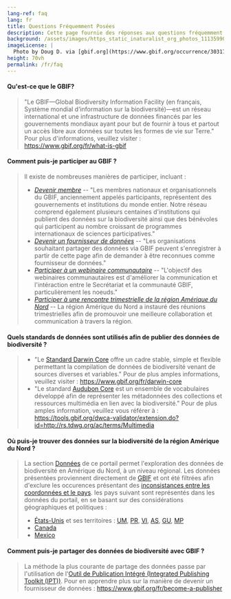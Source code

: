 ```yaml
---
lang-ref: faq
lang: fr
title: Questions Fréquemment Posées
description: Cette page fournie des réponses aux questions fréquemment posées à propos des standards de données de biodiversité, du partage des données, ainsi que sur la manière d'accéder aux données de biodiversité sur l'Amérique du Nord.
background: /assets/images/https_static_inaturalist_org_photos_111359906_original_1611858020.jpg
imageLicense: |
  Photo by Doug D. via [gbif.org](https://www.gbif.org/occurrence/3031762993)
height: 70vh
permalink: /fr/faq
---
```


#### Qu'est-ce que le GBIF?
> "Le GBIF—Global Biodiversity Information Facility (en français, Système mondial d’information sur la biodiversité)—est un réseau international et une infrastructure de données financés par les gouvernements mondiaux ayant pour but de fournir à tous et partout un accès libre aux données sur toutes les formes de vie sur Terre." Pour plus d'informations, veuillez visiter : <https://www.gbif.org/fr/what-is-gbif>

#### Comment puis-je participer au GBIF ?
> Il existe de nombreuses manières de participer, incluant :
> * *[Devenir membre](https://www.gbif.org/fr/become-member)* -- "Les membres nationaux et organisationnels du GBIF, anciennement appelés participants, représentent des gouvernements et institutions du monde entier. Notre réseau comprend également plusieurs centaines d'institutions qui publient des données sur la biodiversité ainsi que des bénévoles qui participent au nombre croissant de programmes internationaux de sciences participatives."
> * *[Devenir un fournisseur de données](https://www.gbif.org/fr/become-a-publisher)* -- "Les organisations souhaitant partager des données via GBIF peuvent s'enregistrer à partir de cette page afin de demander à être reconnues comme fournisseur de données."
> * *[Participer à un webinaire communautaire](https://www.gbif.org/fr/webinars)* -- "L'objectif des webinaires communautaires est d'améliorer la communication et l'intéraction entre le Secrétariat et la communauté GBIF, particulièrement les noeuds."
> * *[Participer à une rencontre trimestrielle de la région Amérique du Nord](/fr/news)* -- La région Amérique du Nord a instauré des réunions trimestrielles afin de promouvoir une meilleure collaboration et communication à travers la région.

#### Quels standards de données sont utilisés afin de publier des données de biodiversité ?
> * "Le [Standard Darwin Core](https://dwc.tdwg.org/) offre un cadre stable, simple et flexible permettant la compilation de données de biodiversité venant de sources diverses et variables." Pour de plus amples informations, veuillez visiter : <https://www.gbif.org/fr/darwin-core>
> * "Le standard [Audubon Core](http://rs.tdwg.org/ac/) est un ensemble de vocabulaires développé afin de représenter les métadonnées des collections et ressources multimédia en lien avec la biodiversité." Pour de plus amples information, veuillez vous référer à : <https://tools.gbif.org/dwca-validator/extension.do?id=http://rs.tdwg.org/ac/terms/Multimedia>

#### Où puis-je trouver des données sur la biodiversité de la région Amérique du Nord ?
> La section [Données](/fr/data) de ce portail permet l'exploration des données de biodiversité en Amérique du Nord, à un niveau régional. Les données présentées proviennent directement de [GBIF](https://gbif.org/fr) et ont été filtrées afin d'exclure les occurences présentant des [inconsistances entre les coordonnées et le pays](https://data-blog.gbif.org/post/issues-and-flags/). les pays suivant sont représentés dans les données du portail, en se basant sur des considérations géographiques et politiques :
> * [États-Unis](https://www.gbif.org/fr/country/US/summary) et ses territoires : [UM](https://www.gbif.org/fr/country/UM/summary), [PR](https://www.gbif.org/fr/country/PR/summary), [VI](https://www.gbif.org/fr/country/VI/summary), [AS](https://www.gbif.org/fr/country/AS/summary), [GU](https://www.gbif.org/fr/country/GU/summary), [MP](https://www.gbif.org/fr/country/MP/summary)
> * [Canada](https://www.gbif.org/fr/country/CA/summary)
> * [Mexico](https://www.gbif.org/fr/country/MX/summary)

#### Comment puis-je partager des données de biodiversité avec GBIF ?
> La méthode la plus courante de partage des données passe par l'utilisation de l'[Outil de Publication Intégré (Integrated Publishing Toolkit (IPT))](https://www.gbif.org/fr/ipt). Pour en apprendre plus sur la manière de devenir un fournisseur de données : <https://www.gbif.org/fr/become-a-publisher>

